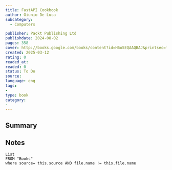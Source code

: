 ```yaml
---
title: FastAPI Cookbook 
author: Giunio De Luca
subcategory: 
  - Computers

publisher: Packt Publishing Ltd
publishdate: 2024-08-02
pages: 358
cover: http://books.google.com/books/content?id=H6oSEQAAQBAJ&printsec=frontcover&img=1&zoom=1&edge=curl&source=gbs_api
created: 2025-03-12
rating: 0
readed_at: 
readed: 0
status: To Do
source: 
language: eng
tags:
- 
type: book
category: 
- 
---
```

## Summary


## Notes
```dataview
List 
FROM "Books"
where source= this.source AND file.name != this.file.name
```